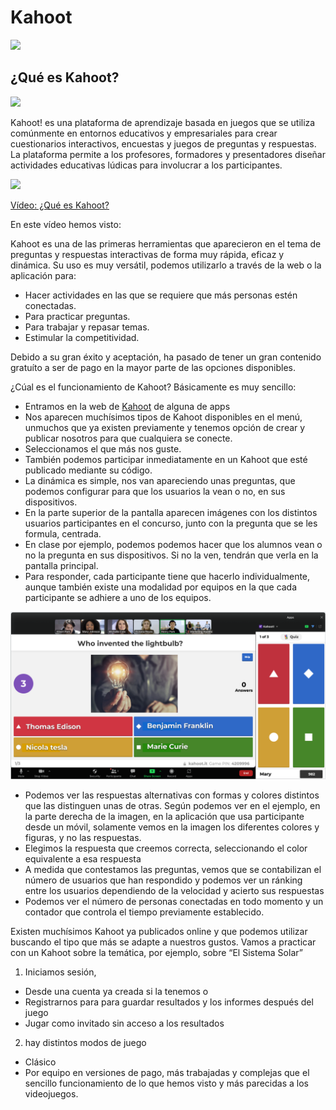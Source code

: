 # Kahoot

![](https://raw.githubusercontent.com/javacasm/Iniciacion-Herramientas-Digitales-Aula/main/images/logo-kahoot.png)

## ¿Qué es Kahoot?

![](https://github.com/javacasm/Iniciacion-Herramientas-Digitales-Aula/blob/main/images/kahoot.jpeg?raw=true)

Kahoot! es una plataforma de aprendizaje basada en juegos que se utiliza comúnmente en entornos educativos y empresariales para crear cuestionarios interactivos, encuestas y juegos de preguntas y respuestas. La plataforma permite a los profesores, formadores y presentadores diseñar actividades educativas lúdicas para involucrar a los participantes.

[![](https://raw.githubusercontent.com/javacasm/Iniciacion-Herramientas-Digitales-Aula/main/images/portada-y-4.0_Que_es_Kahoot.png)](https://youtu.be/mg8bOMPmcUY)


[Vídeo: ¿Qué es Kahoot?](https://drive.google.com/file/d/1s7bfsUVdF0FISMyMJ4rS5qOABr1rZzuW/view?usp=sharing)

En este vídeo hemos visto:

Kahoot es una de las primeras herramientas que aparecieron en el tema de preguntas y respuestas interactivas de forma muy rápida, eficaz y dinámica. Su uso es muy versátil, podemos utilizarlo a través de la web o la aplicación para: 

* Hacer actividades en las que se requiere que más personas estén conectadas.
* Para practicar preguntas.
* Para trabajar y repasar temas.
* Estimular la competitividad.

Debido a su gran éxito y aceptación, ha pasado de tener un gran contenido gratuíto a ser de pago en la mayor parte de las opciones disponibles.

¿Cúal es el funcionamiento de Kahoot? Básicamente es muy sencillo:

* Entramos en la web de [Kahoot](https://kahoot.com/) de alguna de apps
* Nos aparecen muchísimos tipos de Kahoot disponibles en el menú, unmuchos que ya existen previamente y tenemos opción de crear y publicar nosotros para que cualquiera se conecte. 
* Seleccionamos el que más nos guste.
* También podemos participar inmediatamente en un Kahoot que esté publicado mediante su código.
* La dinámica es simple, nos van apareciendo unas preguntas, que podemos configurar para que los usuarios la vean o no, en sus dispositivos.
* En la parte superior de la pantalla aparecen imágenes con los distintos usuarios participantes en el concurso, junto con la pregunta que se les formula, centrada. 
* En clase por ejemplo, podemos podemos hacer que los alumnos vean o no la pregunta en sus dispositivos. Si no la ven, tendrán que verla en la pantalla principal.
* Para responder, cada participante tiene que hacerlo individualmente, aunque también existe una modalidad por equipos en la que cada participante se adhiere a uno de los equipos.

![](./images/kahoot-ejemplo.png)

* Podemos ver las respuestas alternativas con formas y colores distintos que las distinguen unas de otras. Según podemos ver en el ejemplo, en la parte derecha de la imagen, en la aplicación que usa participante desde un móvil, solamente vemos en la imagen los diferentes colores y figuras, y no las respuestas.
* Elegimos la respuesta que creemos correcta, seleccionando el color equivalente a esa respuesta
* A medida que contestamos las preguntas, vemos que se contabilizan el número de usuarios que han respondido y podemos ver un ránking entre los usuarios dependiendo de la velocidad y acierto sus respuestas 
* Podemos ver el número de personas conectadas en todo momento y un contador que controla el tiempo previamente establecido.

Existen muchísimos Kahoot ya publicados online y que podemos utilizar buscando el tipo que más se adapte a nuestros gustos. 
Vamos a practicar con un Kahoot sobre la temática, por ejemplo, sobre “El Sistema Solar”

1. Iniciamos sesión, 

* Desde una cuenta ya creada si la tenemos o
* Registrarnos para para guardar resultados y los informes después del juego
* Jugar como invitado sin acceso a los resultados

2. hay distintos modos de juego

* Clásico
* Por equipo en versiones de pago, más trabajadas y complejas que el sencillo funcionamiento de lo que hemos visto y más parecidas a los videojuegos.
